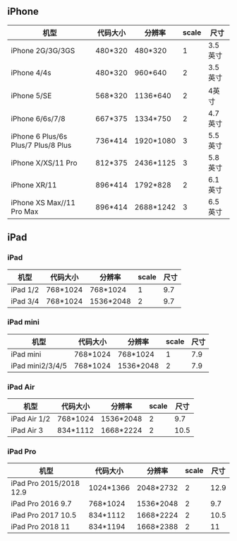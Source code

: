 ## iPhone

| 机型                                | 代码大小 | 分辨率    | scale | 尺寸    |
| ----------------------------------- | -------- | --------- | ----- | ------- |
| iPhone 2G/3G/3GS                    | 480*320  | 480*320   | 1     | 3.5英寸 |
| iPhone 4/4s                         | 480*320  | 960*640   | 2     | 3.5英寸 |
| iPhone 5/SE                         | 568*320  | 1136*640  | 2     | 4英寸   |
| iPhone 6/6s/7/8                     | 667*375  | 1334*750  | 2     | 4.7英寸 |
| iPhone 6 Plus/6s Plus/7 Plus/8 Plus | 736*414  | 1920*1080 | 3     | 5.5英寸 |
| iPhone X/XS/11 Pro                  | 812*375  | 2436*1125 | 3     | 5.8英寸 |
| iPhone XR/11                        | 896*414  | 1792*828  | 2     | 6.1英寸 |
| iPhone XS Max//11 Pro Max           | 896*414  | 2688*1242 | 3     | 6.5英寸 |

## iPad

### iPad

| 机型     | 代码大小 | 分辨率    | scale | 尺寸 |
| -------- | -------- | --------- | ----- | ---- |
| iPad 1/2 | 768*1024 | 768*1024  | 1     | 9.7  |
| iPad 3/4 | 768*1024 | 1536*2048 | 2     | 9.7  |

### iPad mini

| 机型             | 代码大小 | 分辨率    | scale | 尺寸 |
| ---------------- | -------- | --------- | ----- | ---- |
| iPad mini        | 768*1024 | 768*1024  | 1     | 7.9  |
| iPad mini2/3/4/5 | 768*1024 | 1536*2048 | 2     | 7.9  |

### iPad Air

| 机型         | 代码大小 | 分辨率    | scale | 尺寸 |
| ------------ | -------- | --------- | ----- | ---- |
| iPad Air 1/2 | 768*1024 | 1536*2048 | 2     | 9.7  |
| iPad Air 3   | 834*1112 | 1668*2224 | 2     | 10.5 |

### iPad Pro

| 机型                    | 代码大小  | 分辨率    | scale | 尺寸 |
| ----------------------- | --------- | --------- | ----- | ---- |
| iPad Pro 2015/2018 12.9 | 1024*1366 | 2048*2732 | 2     | 12.9 |
| iPad Pro 2016 9.7       | 768*1024  | 1536*2048 | 2     | 9.7  |
| iPad Pro 2017 10.5      | 834*1112  | 1668*2224 | 2     | 10.5 |
| iPad Pro 2018 11        | 834*1194  | 1668*2388 | 2     | 11   |


